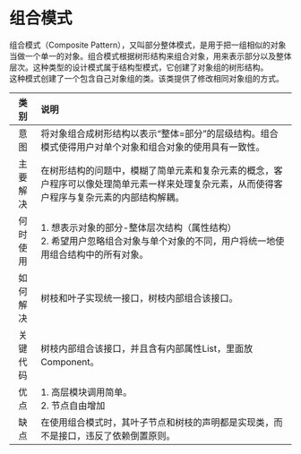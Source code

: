 # 组合模式
组合模式（Composite Pattern），又叫部分整体模式，是用于把一组相似的对象当做一个单一的对象。组合模式根据树形结构来组合对象，用来表示部分以及整体层次。这种类型的设计模式属于结构型模式，它创建了对象组的树形结构。  
这种模式创建了一个包含自己对象组的类。该类提供了修改相同对象组的方式。 


|类别|说明|
|:-:|:--|
|意图|将对象组合成树形结构以表示“整体=部分”的层级结构。组合模式使得用户对单个对象和组合对象的使用具有一致性。|
|主要解决|在树形结构的问题中，模糊了简单元素和复杂元素的概念，客户程序可以像处理简单元素一样来处理复杂元素，从而使得客户程序与复杂元素的内部结构解耦。|
|何时使用|1. 想表示对象的部分-整体层次结构（属性结构）<br/> 2. 希望用户忽略组合对象与单个对象的不同，用户将统一地使用组合结构中的所有对象。|
|如何解决|树枝和叶子实现统一接口，树枝内部组合该接口。|
|关键代码|树枝内部组合该接口，并且含有内部属性List，里面放Component。|
|优点|1. 高层模块调用简单。 <br/> 2. 节点自由增加|
|缺点|在使用组合模式时，其叶子节点和树枝的声明都是实现类，而不是接口，违反了依赖倒置原则。|

